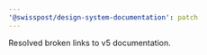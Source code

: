 ```yaml
---
'@swisspost/design-system-documentation': patch
---
```


Resolved broken links to v5 documentation.
